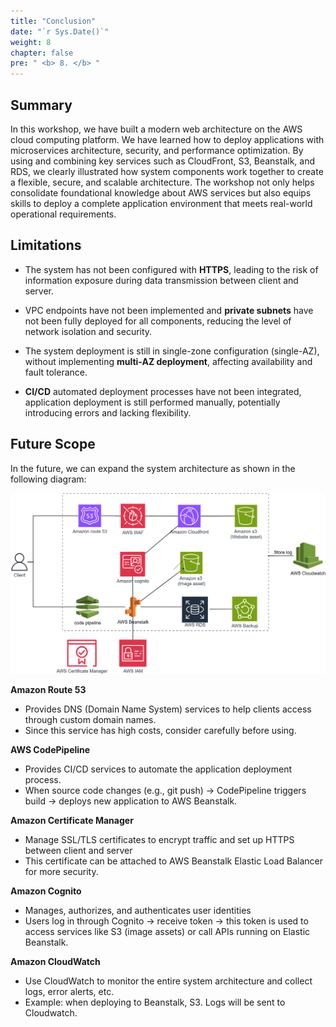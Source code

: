 ```yaml
---
title: "Conclusion"
date: "`r Sys.Date()`"
weight: 8
chapter: false
pre: " <b> 8. </b> "
---
```


## Summary

In this workshop, we have built a modern web architecture on the AWS cloud computing platform. We have learned how to deploy applications with microservices architecture, security, and performance optimization. By using and combining key services such as CloudFront, S3, Beanstalk, and RDS, we clearly illustrated how system components work together to create a flexible, secure, and scalable architecture. The workshop not only helps consolidate foundational knowledge about AWS services but also equips skills to deploy a complete application environment that meets real-world operational requirements.

## Limitations

- The system has not been configured with **HTTPS**, leading to the risk of information exposure during data transmission between client and server.

- VPC endpoints have not been implemented and **private subnets** have not been fully deployed for all components, reducing the level of network isolation and security.

- The system deployment is still in single-zone configuration (single-AZ), without implementing **multi-AZ deployment**, affecting availability and fault tolerance.

- **CI/CD** automated deployment processes have not been integrated, application deployment is still performed manually, potentially introducing errors and lacking flexibility.

## Future Scope

In the future, we can expand the system architecture as shown in the following diagram:

![alt text](image1.png)

**Amazon Route 53**

- Provides DNS (Domain Name System) services to help clients access through custom domain names.
- Since this service has high costs, consider carefully before using.

**AWS CodePipeline**

- Provides CI/CD services to automate the application deployment process.
- When source code changes (e.g., git push) → CodePipeline triggers build → deploys new application to AWS Beanstalk.

**Amazon Certificate Manager**

- Manage SSL/TLS certificates to encrypt traffic and set up HTTPS between client and server
- This certificate can be attached to AWS Beanstalk Elastic Load Balancer for more security.

**Amazon Cognito**

- Manages, authorizes, and authenticates user identities
- Users log in through Cognito → receive token → this token is used to access services like S3 (image assets) or call APIs running on Elastic Beanstalk.

**Amazon CloudWatch**

- Use CloudWatch to monitor the entire system architecture and collect logs, error alerts, etc.
- Example: when deploying to Beanstalk, S3. Logs will be sent to Cloudwatch.
